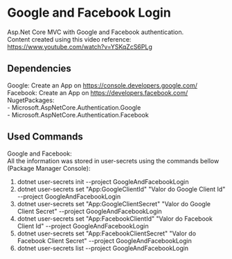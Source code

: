 # Google and Facebook Login

Asp.Net Core MVC with Google and Facebook authentication.  
Content created using this video reference: https://www.youtube.com/watch?v=YSKqZcS6PLg  

## Dependencies

Google: Create an App on https://console.developers.google.com/  
Facebook: Create an App on https://developers.facebook.com/  
NugetPackages:   
	- Microsoft.AspNetCore.Authentication.Google  
	- Microsoft.AspNetCore.Authentication.Facebook  

## Used Commands
Google and Facebook:  
All the information was stored in user-secrets using the commands bellow (Package Manager Console):  
  
1) dotnet user-secrets init --project GoogleAndFacebookLogin  
2) dotnet user-secrets set "App:GoogleClientId" "Valor do Google Client Id" --project GoogleAndFacebookLogin  
3) dotnet user-secrets set "App:GoogleClientSecret" "Valor do Google Client Secret" --project GoogleAndFacebookLogin  
4) dotnet user-secrets set "App:FacebookClientId" "Valor do Facebook Client Id" --project GoogleAndFacebookLogin  
5) dotnet user-secrets set "App:FacebookClientSecret" "Valor do Facebook Client Secret" --project GoogleAndFacebookLogin  
6) dotnet user-secrets list --project GoogleAndFacebookLogin 